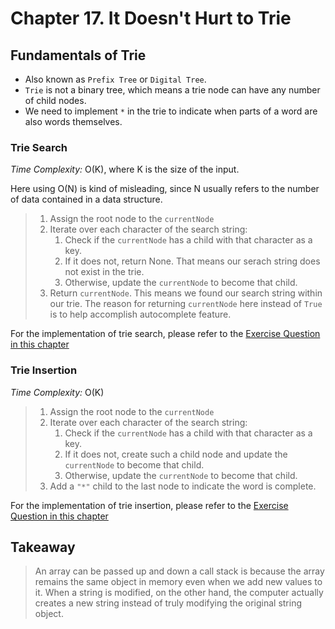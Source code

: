 # Chapter 17. It Doesn't Hurt to Trie

## Fundamentals of Trie

- Also known as `Prefix Tree` or `Digital Tree`.
- `Trie` is not a binary tree, which means a trie node can have any number of child nodes.
- We need to implement `*` in the trie to indicate when parts of a word are also words themselves.


### Trie Search

*Time Complexity:* O(K), where K is the size of the input.

Here using O(N) is kind of misleading, since N usually refers to the number of data contained in a data structure.

> 1. Assign the root node to the `currentNode`
> 2. Iterate over each character of the search string:
>     1. Check if the `currentNode` has a child with that character as a key.
>     2. If it does not, return None. That means our serach string does not exist in the trie.
>     3. Otherwise, update the `currentNode` to become that child.
> 3. Return `currentNode`. This means we found our search string within our trie. The reason for returning `currentNode` here instead of `True` is to help accomplish autocomplete feature.

For the implementation of trie search, please refer to the [Exercise Question in this chapter](./exercises/Chapter%2017/Q3%2C4.py)


### Trie Insertion

*Time Complexity:* O(K)

> 1. Assign the root node to the `currentNode`
> 2. Iterate over each character of the search string:
>     1. Check if the `currentNode` has a child with that character as a key.
>     2. If it does not, create such a child node and update the `currentNode` to become that child.
>     3. Otherwise, update the `currentNode` to become that child.
> 3. Add a `"*"` child to the last node to indicate the word is complete.

For the implementation of trie insertion, please refer to the [Exercise Question in this chapter](./exercises/Chapter%2017/Q3%2C4.py)


## Takeaway

> An array can be passed up and down a call stack is because the array remains the same object in memory even when we add new values to it.
> When a string is modified, on the other hand, the computer actually creates a new string instead of truly modifying the original string object.
